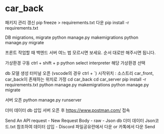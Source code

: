 # car_back

패키지 관리
갱신
pip freeze > requirements.txt
다운
pip install -r requirements.txt


DB migrations, migrate
python manage.py makemigrations
python manage.py migrate


프론트 작업할 때 백엔드 서버 여느 법 모르시면 보세요. 순서 대로만 해주시면 됩니다.

가상환경 구동
ctrl + shift + p
python select interpreter
해당 가상환경 선택


db 모델 생성
터미널 오픈 (vscode의 경우 ctrl + `)
시작위치 : 소스트리 car_front, car_back이 존재하는 위치로 가정
cd car_back
cd car_server
pip install -r requirements.txt
python manage.py makemigrations
python manage.py migrate

서버 오픈
python manage.py runserver


더미 데이터 db 삽입
서버 오픈 후 https://www.postman.com/
접속

Send An API request - New Request
Body - raw - Json
db 더미 데이터 Json코드.txt 참조하여 데이터 삽입 - Discord 파일공유란에서 다운 or 카톡에서 다운
Send

